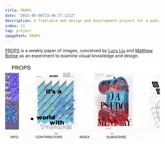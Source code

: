 ```yaml
---
title: PROPS
date: "2015-05-06T23:46:37.121Z"
description: A freelance web design and development project for a publication by two young architects.
index: 11
tag: project
imagePath: PROPS
---
```



<a href="http://propspaper.com/" target="_blank">PROPS</a> is a weekly paper of images, conceived by <a href="https://www.liulucy.com/info" target="_blank">Lucy Liu</a> and <a href="http://matthewbohne.com/" target="_blank">Matthew Bohne</a> as an experiment to examine visual knowledge and design.

![altcaption](PROPS.gif)
